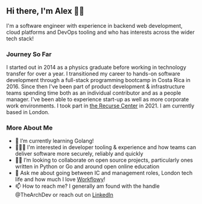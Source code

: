 ## Hi there, I'm Alex 👋🏽

I'm a software engineer with experience in backend web development, cloud platforms and DevOps tooling and who has interests across the wider tech stack!

### Journey So Far

I started out in 2014 as a physics graduate before working in technology transfer for over a year. I transitioned my career to hands-on software development through a full-stack programming bootcamp in Costa Rica in 2016. Since then I've been part of product development & infrastructure teams spending time both as an individual contributor and as a people manager. I've been able to experience start-up as well as more corporate work environments. I took part in [the Recurse Center](https://www.recurse.com/) in 2021. I am currently based in London.

### More About Me

- 🌱 I’m currently learning Golang!
- 👨🏽‍💻 I'm interested in developer tooling & experience and how teams can deliver software more securely, reliably and quickly
- 🤝🏾 I’m looking to collaborate on open source projects, particularly ones written in Python or Go and around open online education
- 💬 Ask me about going between IC and management roles, London tech life and how much I love [Workflowy](https://workflowy.com/)!
- 📫 How to reach me? I generally am found with the handle @TheArchDev or reach out on [LinkedIn](https://www.linkedin.com/in/archeralex/)

<!--
**TheArchDev/TheArchDev** is a ✨ _special_ ✨ repository because its `README.md` (this file) appears on your GitHub profile.

Here are some ideas to get you started:

- 🔭 I’m currently working on ...
- 🌱 I’m currently learning ...
- 👯 I’m looking to collaborate on ...
- 🤔 I’m looking for help with ...
- 💬 Ask me about ...
- 📫 How to reach me: ...
- 😄 Pronouns: ...
- ⚡ Fun fact: ...
-->
